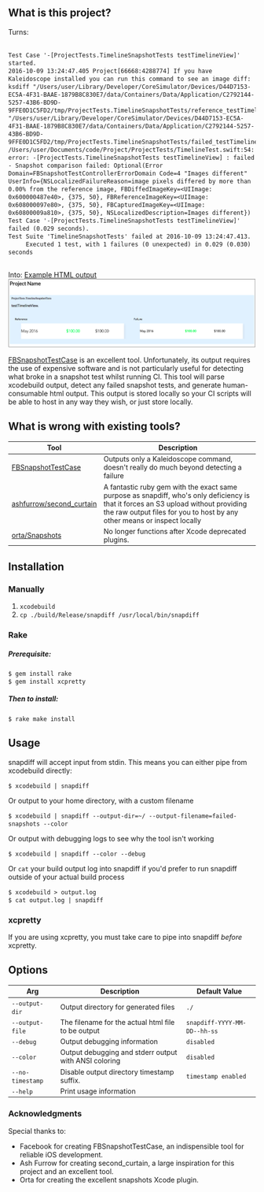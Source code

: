 ## What is this project?
Turns:
```console

Test Case '-[ProjectTests.TimelineSnapshotTests testTimelineView]' started.
2016-10-09 13:24:47.405 Project[66668:4288774] If you have Kaleidoscope installed you can run this command to see an image diff:
ksdiff "/Users/user/Library/Developer/CoreSimulator/Devices/D44D7153-EC5A-4F31-BAAE-1879B8C830E7/data/Containers/Data/Application/C2792144-5257-43B6-BD9D-9FFE0D1C5FD2/tmp/ProjectTests.TimelineSnapshotTests/reference_testTimelineView@2x.png" "/Users/user/Library/Developer/CoreSimulator/Devices/D44D7153-EC5A-4F31-BAAE-1879B8C830E7/data/Containers/Data/Application/C2792144-5257-43B6-BD9D-9FFE0D1C5FD2/tmp/ProjectTests.TimelineSnapshotTests/failed_testTimelineView@2x.png"
/Users/user/Documents/code/Project/ProjectTests/TimelineTest.swift:54: error: -[ProjectTests.TimelineSnapshotTests testTimelineView] : failed - Snapshot comparison failed: Optional(Error Domain=FBSnapshotTestControllerErrorDomain Code=4 "Images different" UserInfo={NSLocalizedFailureReason=image pixels differed by more than 0.00% from the reference image, FBDiffedImageKey=<UIImage: 0x600000487e40>, {375, 50}, FBReferenceImageKey=<UIImage: 0x608000097e80>, {375, 50}, FBCapturedImageKey=<UIImage: 0x60800009a810>, {375, 50}, NSLocalizedDescription=Images different})
Test Case '-[ProjectTests.TimelineSnapshotTests testTimelineView]' failed (0.029 seconds).
Test Suite 'TimelineSnapshotTests' failed at 2016-10-09 13:24:47.413.
	 Executed 1 test, with 1 failures (0 unexpected) in 0.029 (0.030) seconds
         
```
Into: [Example HTML output](./Example/snapdiff_2016-10-09--12-51-15)
![Example Output](Example/example_output.png)

[FBSnapshotTestCase](https://github.com/facebook/ios-snapshot-test-case) is an excellent tool. Unfortunately, its output requires the use of expensive software and is not particularly useful for detecting what broke in a snapshot test whilst running CI. This tool will parse xcodebuild output, detect any failed snapshot tests, and generate human-consumable html output. This output is stored locally so your CI scripts will be able to host in any way they wish, or just store locally.

## What is wrong with existing tools?

|Tool| Description |
|----|-------------|
|[FBSnapshotTestCase](https://github.com/facebook/ios-snapshot-test-case)| Outputs only a Kaleidoscope command, doesn't really do much beyond detecting a failure |
|[ashfurrow/second_curtain](https://github.com/ashfurrow/second_curtain) | A fantastic ruby gem with the exact same purpose as snapdiff, who's only deficiency is that it forces an S3 upload without providing the raw output files for you to host by any other means or inspect locally |
|[orta/Snapshots](https://github.com/orta/Snapshots)| No longer functions after Xcode deprecated plugins. |


## Installation

### Manually

1. `xcodebuild`
2. `cp ./build/Release/snapdiff /usr/local/bin/snapdiff`

### Rake
##### Prerequisite:

```console
$ gem install rake
$ gem install xcpretty
```

##### Then to install:

```console
$ rake make install
```

## Usage

snapdiff will accept input from stdin. This means you can either pipe from xcodebuild directly:
```console
$ xcodebuild | snapdiff 
```

Or output to your home directory, with a custom filename
```console
$ xcodebuild | snapdiff --output-dir=~/ --output-filename=failed-snapshots --color
```

Or output with debugging logs to see why the tool isn't working
```console
$ xcodebuild | snapdiff --color --debug
```

Or `cat` your build output log into snapdiff if you'd prefer to run snapdiff outside of your actual build process

```console
$ xcodebuild > output.log
$ cat output.log | snapdiff
```

### xcpretty

If you are using xcpretty, you must take care to pipe into snapdiff _before_ xcpretty.

## Options

|Arg|Description|Default Value|
|-------------|-------|-------|
|`--output-dir` | Output directory for generated files |`./`|
|`--output-file`| The filename for the actual html file to be output |  `snapdiff-YYYY-MM-DD--hh-ss`|
|`--debug`      | Output debugging information| `disabled` |
|`--color`      | Output debugging and stderr output with ANSI coloring | `disabled`|
|`--no-timestamp`|Disable output directory timestamp suffix.|`timestamp enabled`|
|`--help`|Print usage information|
### Acknowledgments

Special thanks to:
- Facebook for creating FBSnapshotTestCase, an indispensible tool for reliable iOS development.
- Ash Furrow for creating second_curtain, a large inspiration for this project and an excellent tool.
- Orta for creating the excellent snapshots Xcode plugin.
